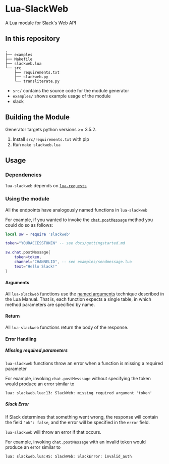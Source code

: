 # Lua-SlackWeb

A Lua module for Slack's Web API

## In this repository

    .
    ├── examples
    ├── Makefile
    ├── slackweb.lua
    └── src
        ├── requirements.txt
        ├── slackweb.py
        └── transliterate.py

 * `src/` contains the source code for the module generator
 * `examples/` shows example usage of the module
 * slack

 ## Building the Module

Generator targets python versions >= 3.5.2.

1. Install `src/requirements.txt` with pip
2. Run `make slackweb.lua`

## Usage

### Dependencies

`lua-slackweb` depends on [`lua-requests`](https://github.com/JakobGreen/lua-requests)

### Using the module

All the endpoints have analogously named functions in `lua-slackweb`

For example, if you wanted to invoke the [`chat.postMessage`](https://api.slack.com/methods/chat.postMessage) method you could do so as follows:

```lua
local sw = require 'slackweb'

token="YOURACCESSTOKEN" -- see docs/gettingstarted.md

sw.chat.postMessage{
    token=token,
    channel="CHANNELID", -- see examples/sendmessage.lua
    text="Hello Slack!"
}
```

#### Arguments

All `lua-slackweb` functions use the [named arguments](https://www.lua.org/pil/5.3.html) technique described in the Lua Manual. That is, each function expects a single table, in which method parameters are specified by name.

#### Return

All `lua-slackweb` functions return the body of the response.


#### Error Handling


##### Missing required parameters

`lua-slackweb` functions throw an error when a function is missing a required parameter

For example, invoking `chat.postMesssage` without specifying the token would produce an error similar to

```
lua: slackweb.lua:13: SlackWeb: missing required argument 'token'
```

##### Slack Error

If Slack determines that something went wrong, the response will contain the 
field `"ok": false`, and the error will be specified in the `error` field.

`lua-slackweb` will throw an error if that occurs.

For example, invoking `chat.postMessage` with an invalid token would produce an error similar to

```
lua: slackweb.lua:45: SlackWeb: SlackError: invalid_auth
```

